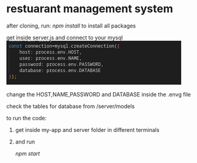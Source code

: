 # restuarant management system

after cloning, run:
*npm install*
to install all packages


get inside server.js and connect to your mysql
![my_sql](./pic1.png)

change the HOST,NAME,PASSWORD and DATABASE inside the .envg file

check the tables for database from /server/models

to run the code:
1. get inside my-app and server folder in different terminals
2. and run
   
    *npm start*



